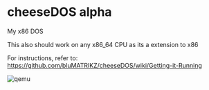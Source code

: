 # cheeseDOS alpha
My x86 DOS 

This also should work on any x86_64 CPU as its a extension to x86

For instructions, refer to:
https://github.com/bluMATRIKZ/cheeseDOS/wiki/Getting-it-Running

![qemu](https://github.com/user-attachments/assets/05c0a70f-a89f-485f-9e80-de3e19a44cfc)
